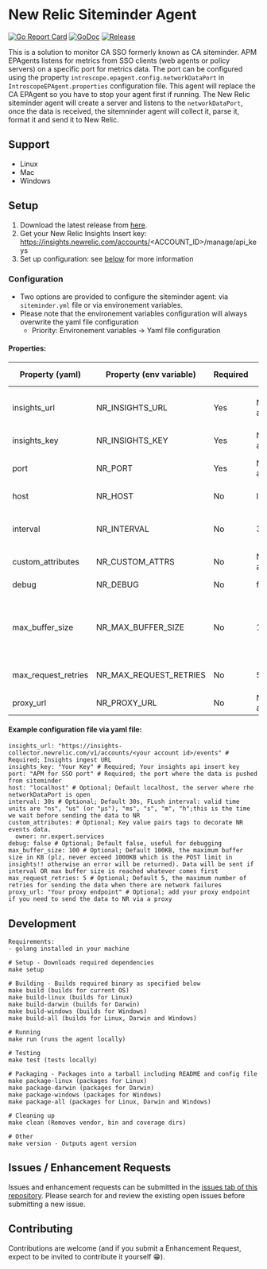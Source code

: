 # New Relic Siteminder Agent

[![Go Report Card](https://goreportcard.com/badge/github.com/aminoz007/siteminder?style=flat-square)](https://goreportcard.com/report/github.com/aminoz007/siteminder)
[![GoDoc](https://godoc.org/github.com/aminoz007/siteminder?status.svg)](https://godoc.org/github.com/aminoz007/siteminder)
[![Release](https://img.shields.io/github/release/aminoz007/siteminder.svg?style=flat-square)](https://github.com/aminoz007/siteminder/releases/latest)

This is a solution to monitor CA SSO formerly known as CA siteminder. APM EPAgents listens for metrics from SSO clients (web agents or policy servers) on a specific port for metrics data. The port can be configured using the property `introscope.epagent.config.networkDataPort` in `IntroscopeEPAgent.properties` configuration file.
This agent will replace the CA EPAgent so you have to stop your agent first if running. The New Relic siteminder agent will create a server and listens to the `networkDataPort`, once the data is received, the sitemninder agent will collect it, parse it, format it and send it to New Relic.

## Support
- Linux
- Mac
- Windows

## Setup

1. Download the latest release from [here](https://github.com/aminoz007/siteminder/releases).
2. Get your New Relic Insights Insert key: https://insights.newrelic.com/accounts/<ACCOUNT_ID>/manage/api_keys
3. Set up configuration: see [below](https://github.com/aminoz007/siteminder#configuration) for more information

### Configuration
- Two options are provided to configure the siteminder agent: via `siteminder.yml` file or via environement variables. 
- Please note that the environement variables configuration will always overwrite the yaml file configuration
    - Priority: Environement variables -> Yaml file configuration

#### Properties:

| Property (yaml) | Property (env variable) | Required | Default Value | Description
| --- | --- | --- | --- | ---
| insights_url | NR_INSIGHTS_URL | Yes | Not applicable | Insights ingest URL, which should be in this format: https://insights-collector.newrelic.com/v1/accounts/\<yourAccountID\>/events
| insights_key | NR_INSIGHTS_KEY | Yes | Not applicable | Your Insights api insert key.
| port | NR_PORT | Yes | Not applicable |  The port where the data is pushed from siteminder (check the description above for more details).
| host | NR_HOST | No | localhost | The server where the networkDataPort is open
| interval | NR_INTERVAL | No | 30s | FLush interval:  valid time units are **"ns", "us" (or "µs"), "ms", "s", "m", "h"**. This is the time we wait before sending the data to NR.
| custom_attributes | NR_CUSTOM_ATTRS | No | Not applicable | Key value pairs tags used to decorate NR events data. 
| debug | NR_DEBUG | No | false | Verbose logging, useful for debugging.
| max_buffer_size | NR_MAX_BUFFER_SIZE | No | 100 | the maximum buffer size in **KB** (plz, never exceed 1000 which is the POST limit in insights!! otherwise an error will be returned). Data will be sent if interval OR max buffer size is reached whatever comes first.
| max_request_retries | NR_MAX_REQUEST_RETRIES | No | 5 | The maximum number of retries for sending the data when there are network failures.
| proxy_url | NR_PROXY_URL | No | Not applicable | Add your proxy endpoint if you need to send the data to NR via a proxy.


#### Example configuration file via yaml file:
```
insights_url: "https://insights-collector.newrelic.com/v1/accounts/<your account id>/events" # Required; Insights ingest URL
insights_key: "Your Key" # Required; Your insights api insert key
port: "APM for SSO port" # Required; the port where the data is pushed from siteminder
host: "localhost" # Optional; Default localhost, the server where rhe networkDataPort is open
interval: 30s # Optional; Default 30s, FLush interval: valid time units are "ns", "us" (or "µs"), "ms", "s", "m", "h";this is the time we wait before sending the data to NR
custom_attributes: # Optional; Key value pairs tags to decorate NR events data.
  owner: nr.expert.services
debug: false # Optional; Default false, useful for debugging
max_buffer_size: 100 # Optional; Default 100KB, the maximum buffer size in KB (plz, never exceed 1000KB which is the POST limit in insights!! otherwise an error will be returned). Data will be sent if interval OR max buffer size is reached whatever comes first
max_request_retries: 5 # Optional; Default 5, the maximum number of retries for sending the data when there are network failures
proxy_url: "Your proxy endpoint" # Optional; add your proxy endpoint if you need to send the data to NR via a proxy
```

## Development
```
Requirements:
- golang installed in your machine

# Setup - Downloads required dependencies
make setup

# Building - Builds required binary as specified below
make build (builds for current OS)
make build-linux (builds for Linux)
make build-darwin (builds for Darwin)
make build-windows (builds for Windows)
make build-all (builds for Linux, Darwin and Windows)

# Running
make run (runs the agent locally)

# Testing
make test (tests locally)

# Packaging - Packages into a tarball including README and config file
make package-linux (packages for Linux)
make package-darwin (packages for Darwin)
make package-windows (packages for Windows)
make package-all (packages for Linux, Darwin and Windows)

# Cleaning up 
make clean (Removes vendor, bin and coverage dirs)

# Other
make version - Outputs agent version
```

## Issues / Enhancement Requests

Issues and enhancement requests can be submitted in the [issues tab of this repository](https://github.com/aminoz007/siteminder/issues).
Please search for and review the existing open issues before submitting a new issue.

## Contributing

Contributions are welcome (and if you submit a Enhancement Request, expect to be invited to
contribute it yourself :grin:).